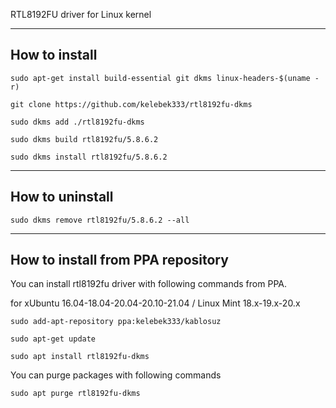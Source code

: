 RTL8192FU driver for Linux kernel 

------------------

## How to install

`sudo apt-get install build-essential git dkms linux-headers-$(uname -r)`

`git clone https://github.com/kelebek333/rtl8192fu-dkms`

`sudo dkms add ./rtl8192fu-dkms`

`sudo dkms build rtl8192fu/5.8.6.2`

`sudo dkms install rtl8192fu/5.8.6.2`


------------------

## How to uninstall

`sudo dkms remove rtl8192fu/5.8.6.2 --all`


------------------

## How to install from PPA repository

You can install rtl8192fu driver with following commands from PPA.

for xUbuntu 16.04-18.04-20.04-20.10-21.04 / Linux Mint 18.x-19.x-20.x

`sudo add-apt-repository ppa:kelebek333/kablosuz`

`sudo apt-get update`

`sudo apt install rtl8192fu-dkms`


You can purge packages with following commands

`sudo apt purge rtl8192fu-dkms`
